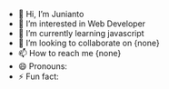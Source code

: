 - 👋 Hi, I’m Junianto    
- 👀 I’m interested in Web Developer  
- 🌱 I’m currently learning javascript
- 💞️ I’m looking to collaborate on {none}  
- 📫 How to reach me {none}
- 😄 Pronouns: 
- ⚡ Fun fact: 

<!---
Dr-Insomnia/Dr-Insomnia is a ✨ special ✨ repository because its `README.md` (this file) appears on your GitHub profile.
You can click the Preview link to take a look at your changes.
--->
